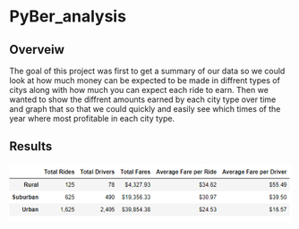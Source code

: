 # PyBer_analysis
## Overveiw
The goal of this project was first to get a summary of our data so we could look at how much money can be expected to be made in diffrent types of citys along with how much you can expect each ride to earn. Then we wanted to show the diffrent amounts earned by each city type over time and graph that so that we could quickly and easily see which times of the year where most profitable in each city type.

## Results
![](https://github.com/Louis-E-Martin/PyBer_analysis/blob/main/analysis/pyber_data_df.PNG)
